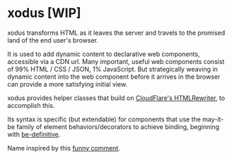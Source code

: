 # xodus [WIP]

xodus transforms HTML as it leaves the server and travels to the promised land of the end user's browser.

It is used to add dynamic content to declarative web components, accessible via a CDN url.  Many important, useful web components consist of 99% HTML / CSS / JSON, 1% JavaScript.  But strategically weaving in dynamic content into the web component before it arrives in the browser can provide a more satisfying initial view.  

xodus provides helper classes that build on [CloudFlare's HTMLRewriter](https://developers.cloudflare.com/workers/runtime-apis/html-rewriter), to accomplish this.

Its syntax is specific (but extendable) for components that use the may-it-be family of element behaviors/decorators to achieve binding, beginning with [be-definitive](https://github.com/bahrus/be-definitive).


Name inspired by this [funny comment](https://twitter.com/davatron5000/status/1312955820137754624).

